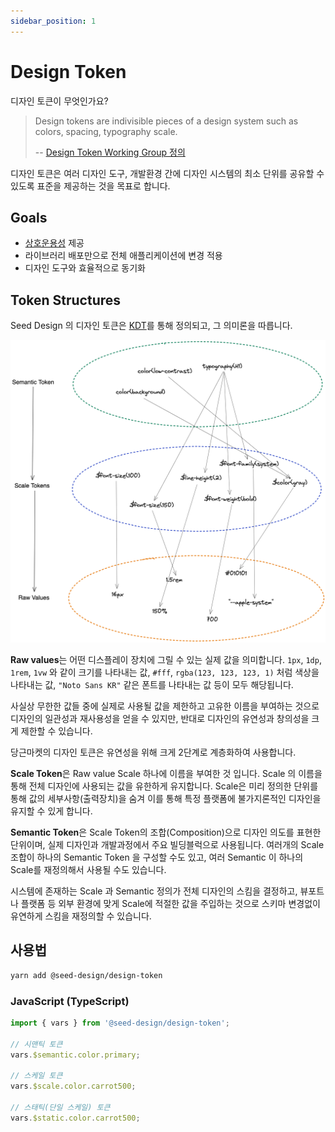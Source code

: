 ```yaml
---
sidebar_position: 1
---
```


# Design Token

디자인 토큰이 무엇인가요?

> Design tokens are indivisible pieces of a design system such as colors, spacing, typography scale. 
>
> -- [Design Token Working Group 정의](https://github.com/design-tokens/community-group)

디자인 토큰은 여러 디자인 도구, 개발환경 간에 디자인 시스템의 최소 단위를 공유할 수 있도록 표준을 제공하는 것을 목표로 합니다.

## Goals

- [상호운용성](https://en.wikipedia.org/wiki/Interoperability) 제공
- 라이브러리 배포만으로 전체 애플리케이션에 변경 적용
- 디자인 도구와 효율적으로 동기화

## Token Structures

Seed Design 의 디자인 토큰은 [KDT](https://github.com/daangn/kdt)를 통해 정의되고, 그 의미론을 따릅니다.

![디자인 토큰 계층구조](design-token-explainer.png)

**Raw values**는 어떤 디스플레이 장치에 그릴 수 있는 실제 값을 의미합니다. `1px`, `1dp`, `1rem`, `1vw` 와 같이 크기를 나타내는 값, `#fff`, `rgba(123, 123, 123, 1)` 처럼 색상을 나타내는 값, `"Noto Sans KR"` 같은 폰트를 나타내는 값 등이 모두 해당됩니다.

사실상 무한한 값들 중에 실제로 사용될 값을 제한하고 고유한 이름을 부여하는 것으로 디자인의 일관성과 재사용성을 얻을 수 있지만, 반대로 디자인의 유연성과 창의성을 크게 제한할 수 있습니다.

당근마켓의 디자인 토큰은 유연성을 위해 크게 2단계로 계층화하여 사용합니다.

**Scale Token**은 Raw value Scale 하나에 이름을 부여한 것 입니다. Scale 의 이름을 통해 전체 디자인에 사용되는 값을 유한하게 유지합니다. Scale은 미리 정의한 단위를 통해 값의 세부사항(출력장치)을 숨겨 이를 통해 특정 플랫폼에 불가지론적인 디자인을 유지할 수 있게 합니다.

**Semantic Token**은 Scale Token의 조합(Composition)으로 디자인 의도를 표현한 단위이며, 실제 디자인과 개발과정에서 주요 빌딩블럭으로 사용됩니다. 여러개의 Scale 조합이 하나의 Semantic Token 을 구성할 수도 있고, 여러 Semantic 이 하나의 Scale를 재정의해서 사용될 수도 있습니다.

시스템에 존재하는 Scale 과 Semantic 정의가 전체 디자인의 스킴을 결정하고, 뷰포트나 플랫폼 등 외부 환경에 맞게 Scale에 적절한 값을 주입하는 것으로 스키마 변경없이 유연하게 스킴을 재정의할 수 있습니다.

## 사용법

```bash
yarn add @seed-design/design-token
```

### JavaScript (TypeScript)

```ts
import { vars } from '@seed-design/design-token';

// 시맨틱 토큰
vars.$semantic.color.primary;

// 스케일 토큰
vars.$scale.color.carrot500;

// 스태틱(단일 스케일) 토큰
vars.$static.color.carrot500;
```

